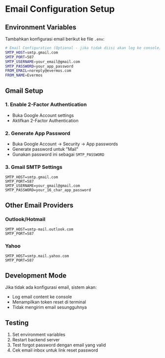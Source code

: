 # Email Configuration Setup

## Environment Variables

Tambahkan konfigurasi email berikut ke file `.env`:

```bash
# Email Configuration (Optional - jika tidak diisi akan log ke console)
SMTP_HOST=smtp.gmail.com
SMTP_PORT=587
SMTP_USERNAME=your_email@gmail.com
SMTP_PASSWORD=your_app_password
FROM_EMAIL=noreply@evermos.com
FROM_NAME=Evermos
```

## Gmail Setup

### 1. Enable 2-Factor Authentication
- Buka Google Account settings
- Aktifkan 2-Factor Authentication

### 2. Generate App Password
- Buka Google Account → Security → App passwords
- Generate password untuk "Mail"
- Gunakan password ini sebagai `SMTP_PASSWORD`

### 3. Gmail SMTP Settings
```
SMTP_HOST=smtp.gmail.com
SMTP_PORT=587
SMTP_USERNAME=your_gmail@gmail.com
SMTP_PASSWORD=your_16_char_app_password
```

## Other Email Providers

### Outlook/Hotmail
```
SMTP_HOST=smtp-mail.outlook.com
SMTP_PORT=587
```

### Yahoo
```
SMTP_HOST=smtp.mail.yahoo.com
SMTP_PORT=587
```

## Development Mode

Jika tidak ada konfigurasi email, sistem akan:
- Log email content ke console
- Menampilkan token reset di terminal
- Tidak mengirim email sesungguhnya

## Testing

1. Set environment variables
2. Restart backend server
3. Test forgot password dengan email yang valid
4. Cek email inbox untuk link reset password
